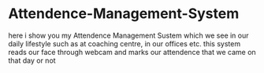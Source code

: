 # Attendence-Management-System
here i show you my Attendence Management Sustem which we see in our daily lifestyle such as at coaching centre, in our offices etc.
this system reads our face through webcam and marks our attendence that we came on that day or not 
